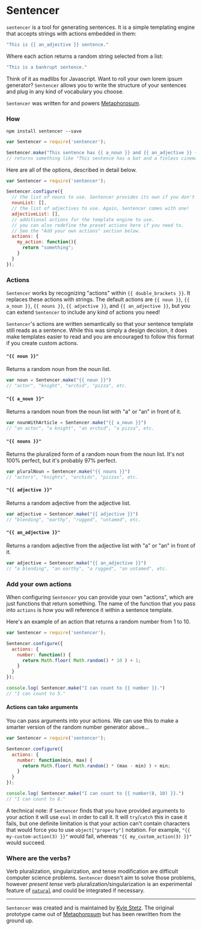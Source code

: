 # Sentencer

`sentencer` is a tool for generating sentences. It is a simple templating engine that accepts strings with actions embedded in them:

```javascript
"This is {{ an_adjective }} sentence."
```

Where each action returns a random string selected from a list:

```javascript
"This is a bankrupt sentence."
```

Think of it as madlibs for Javascript. Want to roll your own lorem ipsum generator? `Sentencer` allows you to write the structure of your sentences and plug in any kind of vocabulary you choose.

`Sentencer` was written for and powers [Metaphorpsum](http://metaphorpsum.com).

### How

`npm install sentencer --save`

```javascript
var Sentencer = require('sentencer');

Sentencer.make("This sentence has {{ a_noun }} and {{ an_adjective }} {{ noun }} in it.");
// returns something like "This sentence has a bat and a finless cinema in it."
```

Here are all of the options, described in detail below.

```javascript
var Sentencer = require('sentencer');

Sentencer.configure({
  // the list of nouns to use. Sentencer provides its own if you don't have one!
  nounList: [],
  // the list of adjectives to use. Again, Sentencer comes with one!
  adjectiveList: [],
  // additional actions for the template engine to use.
  // you can also redefine the preset actions here if you need to.
  // See the "Add your own actions" section below.
  actions: {
    my_action: function(){
      return "something";
    }
  }
});
```

### Actions

`Sentencer` works by recognizing "actions" within `{{ double_brackets }}`. It replaces these actions with strings. The default actions are `{{ noun }}`, `{{ a_noun }}`, `{{ nouns }}`, `{{ adjective }}`, and `{{ an_adjective }}`, but you can extend `Sentencer` to include any kind of actions you need!

`Sentencer`'s actions are written semantically so that your sentence template still reads as a sentence. While this was simply a design decision, it does make templates easier to read and you are encouraged to follow this format if you create custom actions.

#### `"{{ noun }}"`

Returns a random noun from the noun list.

```javascript
var noun = Sentencer.make("{{ noun }}")
// "actor", "knight", "orchid", "pizza", etc.
```

#### `"{{ a_noun }}"`

Returns a random noun from the noun list with "a" or "an" in front of it.

```javascript
var nounWithArticle = Sentencer.make("{{ a_noun }}")
// "an actor", "a knight", "an orchid", "a pizza", etc.
```

#### `"{{ nouns }}"`

Returns the pluralized form of a random noun from the noun list. It's not 100% perfect, but it's probably 97% perfect.

```javascript
var pluralNoun = Sentencer.make("{{ nouns }}")
// "actors", "knights", "orchids", "pizzas", etc.
```

#### `"{{ adjective }}"`

Returns a random adjective from the adjective list.

```javascript
var adjective = Sentencer.make("{{ adjective }}")
// "blending", "earthy", "rugged", "untamed", etc.
```

#### `"{{ an_adjective }}"`

Returns a random adjective from the adjective list with "a" or "an" in front of it.

```javascript
var adjective = Sentencer.make("{{ an_adjective }}")
// "a blending", "an earthy", "a rugged", "an untamed", etc.
```

### Add your own actions

When configuring `Sentencer` you can provide your own "actions", which are just functions that return something. The name of the function that you pass into `actions` is how you will reference it within a sentence template.

Here's an example of an action that returns a random number from 1 to 10.

```javascript
var Sentencer = require('sentencer');

Sentencer.configure({
  actions: {
    number: function() {
      return Math.floor( Math.random() * 10 ) + 1;
    }
  }
});

console.log( Sentencer.make("I can count to {{ number }}.")
// "I can count to 5."
```

#### Actions can take arguments

You can pass arguments into your actions. We can use this to make a smarter version of the random number generator above...

```javascript
var Sentencer = require('sentencer');

Sentencer.configure({
  actions: {
    number: function(min, max) {
      return Math.floor( Math.random() * (max - min) ) + min;
    }
  }
});

console.log( Sentencer.make("I can count to {{ number(8, 10) }}.")
// "I can count to 8."
```

A technical note: if `Sentencer` finds that you have provided arguments to your action it will use `eval` in order to call it. It will `try`/`catch` this in case it fails, but one definite limitation is that your action can't contain characters that would force you to use `object["property"]` notation. For example, `"{{ my-custom-action(3) }}"` would fail, whereas `"{{ my_custom_action(3) }}"` would succeed.

### Where are the verbs?

Verb pluralization, singularization, and tense modification are difficult computer science problems. `Sentencer` doesn't aim to solve those problems, however _present tense_ verb pluralization/singularization is an experimental feature of [`natural`](https://github.com/NaturalNode/natural) and could be integrated if necessary.

-----------

`Sentencer` was created and is maintained by [Kyle Stetz](https://github.com/kylestetz). The original prototype came out of [Metaphorpsum](https://github.com/kylestetz/metaphorpsum) but has been rewritten from the ground up.